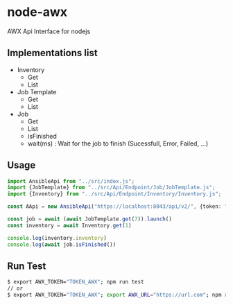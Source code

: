 # node-awx

AWX Api Interface for nodejs

## Implementations list

- Inventory
  - Get
  - List
- Job Template
  - Get
  - List
- Job
  - Get
  - List
  - isFinished
  - wait(ms) : Wait for the job to finish (Sucessfull, Error, Failed, ...) 

## Usage

```ts
import AnsibleApi from "../src/index.js";
import {JobTemplate} from "../src/Api/Endpoint/Job/JobTemplate.js";
import {Inventory} from "../src/Api/Endpoint/Inventory/Inventory.js";

const AApi = new AnsibleApi("https://localhost:8043/api/v2/", {token: "TOKEN"});

const job = await (await JobTemplate.get(7)).launch()
const inventory = await Inventory.get(1)

console.log(inventory.inventory)
console.log(await job.isFinished())

```

## Run Test

```bash
$ export AWX_TOKEN="TOKEN_AWX"; npm run test
// or
$ export AWX_TOKEN="TOKEN_AWX"; export AWX_URL="https://url.com"; npm run test
```